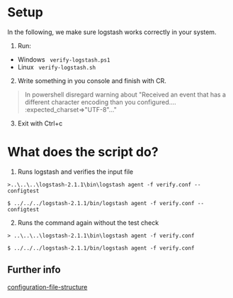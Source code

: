 
# Setup

In the following, we make sure logstash works correctly in your system.

1. Run:
 - Windows ``` verify-logstash.ps1``` 
 - Linux ``` verify-logstash.sh``` 

2. Write something in you console and finish with CR. 
>In powershell disregard warning about "Received an event that has a different character encoding than you configured.... :expected_charset=>"UTF-8"..."

3. Exit with Ctrl+c


# What does the script do?

1. Runs logstash and verifies the input file

```>..\..\..\logstash-2.1.1\bin\logstash agent -f verify.conf --configtest```

```$ ../../../logstash-2.1.1/bin/logstash agent -f verify.conf --configtest```

2. Runs the command again without the test check 

```> ..\..\..\logstash-2.1.1\bin\logstash agent -f verify.conf```

```$ ../../../logstash-2.1.1/bin/logstash agent -f verify.conf```


## Further info

[configuration-file-structure](https://www.elastic.co/guide/en/logstash/current/configuration-file-structure.html)
